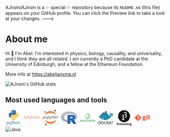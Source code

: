 AJnsm/AJnsm is a ✨ special ✨ repository because its `README.md` (this file) appears on your GitHub profile.
You can click the Preview link to take a look at your changes.
--->
# About me

Hi 👋 I'm Abel. I'm interested in physics, biology, causality, and universality, and I think they are all related.
I am currently a PhD candidate at the University of Edinburgh, and a fellow at the Ethereum Foundation. 

More info at https://abeljansma.nl


![AJnsm's GitHub stats](https://github-readme-stats.vercel.app/api?username=AJnsm&count_private=true)

## Most used languages and tools
<div>
  <img src="https://github.com/devicons/devicon/blob/master/icons/python/python-original-wordmark.svg" title="Java" alt="Java"  height="50"/>&nbsp;
  <img src="https://github.com/devicons/devicon/blob/master/icons/pytorch/pytorch-plain-wordmark.svg" title="Java" alt="Java"  height="50"/>&nbsp;
  <img src="https://github.com/devicons/devicon/blob/master/icons/jupyter/jupyter-original-wordmark.svg" title="Java" alt="Java"  height="50"/>&nbsp;
  <img src="https://github.com/devicons/devicon/blob/master/icons/r/r-original.svg" title="Java" alt="Java"  height="50"/>&nbsp;
  <img src="https://github.com/devicons/devicon/blob/master/icons/anaconda/anaconda-original-wordmark.svg" title="Java" alt="Java"  height="50"/>&nbsp;
  <img src="https://github.com/devicons/devicon/blob/master/icons/docker/docker-original-wordmark.svg" title="Java" alt="Java"  height="50"/>&nbsp;
  <img src="https://github.com/devicons/devicon/blob/master/icons/processing/processing-original-wordmark.svg" title="Java" alt="Java"  height="50"/>&nbsp;
  <img src="https://github.com/devicons/devicon/blob/master/icons/git/git-plain-wordmark.svg" title="Java" alt="Java"  height="50"/>&nbsp;
  <img src="https://www.nextflow.io/img/nextflow2014_no-bg.png" title="Java" alt="Java" height="50"/>&nbsp;
</div>
